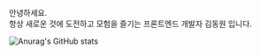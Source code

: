 
<ul>
  <p> 안녕하세요. <br/> 
      항상 새로운 것에 도전하고 모험을 즐기는 프론트엔드 개발자 김동원 입니다. 

    

    
![Anurag's GitHub stats](https://github-readme-stats.vercel.app/api?username=canyon920&show_icons=true&theme=radical)
